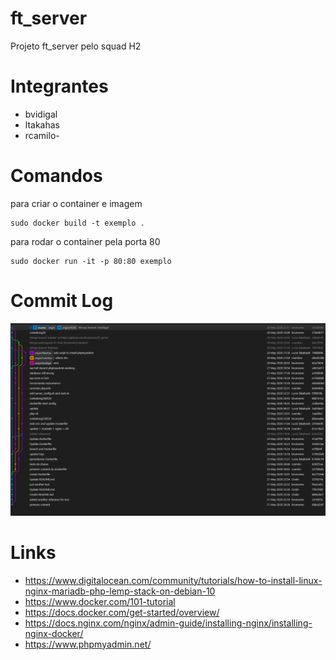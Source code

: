 # ft_server
Projeto ft_server pelo squad H2


# Integrantes
- bvidigal
- ltakahas
- rcamilo-

# Comandos
para criar o container e imagem

    sudo docker build -t exemplo .
    

para rodar o container pela porta 80


    sudo docker run -it -p 80:80 exemplo
    


# Commit Log
![Alt Text](https://raw.githubusercontent.com/brunovmc/ft_server/master/image.png)

# Links

- https://www.digitalocean.com/community/tutorials/how-to-install-linux-nginx-mariadb-php-lemp-stack-on-debian-10
- https://www.docker.com/101-tutorial
- https://docs.docker.com/get-started/overview/
- https://docs.nginx.com/nginx/admin-guide/installing-nginx/installing-nginx-docker/
- https://www.phpmyadmin.net/
